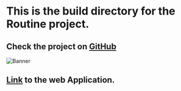# This is the build directory for the Routine project.
## Check the project on [GitHub](https://github.com/codeAbinash/routine)

![Banner](https://codeAbinash.github.io/routine-build/build/images/banner/banner.jpg)


## [Link](https://codeAbinash.github.io/routine-build/build/) to the web Application.